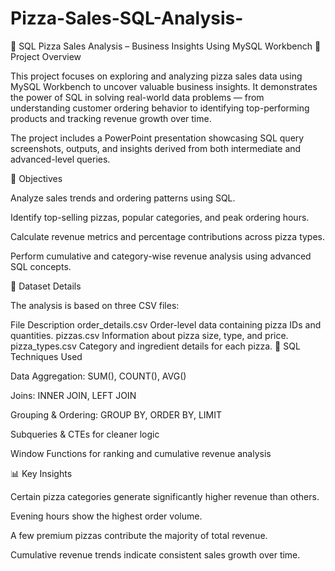 # Pizza-Sales-SQL-Analysis-

🍕 SQL Pizza Sales Analysis – Business Insights Using MySQL Workbench
🧩 Project Overview

This project focuses on exploring and analyzing pizza sales data using MySQL Workbench to uncover valuable business insights.
It demonstrates the power of SQL in solving real-world data problems — from understanding customer ordering behavior to identifying top-performing products and tracking revenue growth over time.

The project includes a PowerPoint presentation showcasing SQL query screenshots, outputs, and insights derived from both intermediate and advanced-level queries.

🎯 Objectives

Analyze sales trends and ordering patterns using SQL.

Identify top-selling pizzas, popular categories, and peak ordering hours.

Calculate revenue metrics and percentage contributions across pizza types.

Perform cumulative and category-wise revenue analysis using advanced SQL concepts.

💾 Dataset Details

The analysis is based on three CSV files:

File	Description
order_details.csv	Order-level data containing pizza IDs and quantities.
pizzas.csv	Information about pizza size, type, and price.
pizza_types.csv	Category and ingredient details for each pizza.
🧠 SQL Techniques Used

Data Aggregation: SUM(), COUNT(), AVG()

Joins: INNER JOIN, LEFT JOIN

Grouping & Ordering: GROUP BY, ORDER BY, LIMIT

Subqueries & CTEs for cleaner logic

Window Functions for ranking and cumulative revenue analysis

📊 Key Insights

Certain pizza categories generate significantly higher revenue than others.

Evening hours show the highest order volume.

A few premium pizzas contribute the majority of total revenue.

Cumulative revenue trends indicate consistent sales growth over time.
